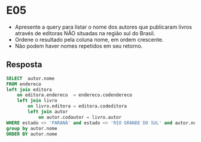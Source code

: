 # E05

- Apresente a query para listar o nome dos autores que publicaram livros através de editoras NÃO situadas na região sul do Brasil. 
- Ordene o resultado pela coluna nome, em ordem crescente.
- Não podem haver nomes repetidos em seu retorno.

## Resposta
```SQL
SELECT  autor.nome  
FROM endereco  
left join editora
	on editora.endereco  = endereco.codendereco 
	left join livro
		on livro.editora = editora.codeditora 
		left join autor
			on autor.codautor = livro.autor
WHERE estado <> 'PARANÁ' and estado <> 'RIO GRANDE DO SUL' and autor.nome not null
group by autor.nome
ORDER BY autor.nome